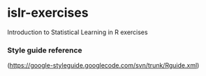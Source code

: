 # islr-exercises
Introduction to Statistical Learning in R exercises

### Style guide reference
(https://google-styleguide.googlecode.com/svn/trunk/Rguide.xml)
